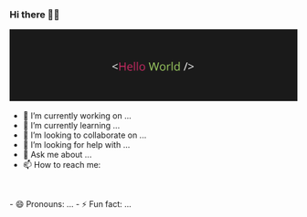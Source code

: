 ### Hi there 👋✨

![](https://raw.githubusercontent.com/AashimaAhuja/AashimaAhuja/main/images/banner.png)


- 🔭 I’m currently working on ...
- 🌱 I’m currently learning ...
- 👯 I’m looking to collaborate on ...
- 🤔 I’m looking for help with ...
- 💬 Ask me about ...
- 📫 How to reach me:

<p align="left">
<a href="http://linkedin.com/in/mohamedsaadmoustafa" target="blank"><img align="center" src="https://cliply.co/wp-content/uploads/2021/02/372102050_LINKEDIN_ICON_TRANSPARENT_1080.gif" alt="" height="30" /></a><a href="mohamedsaadmoustafa@gmail.com" target="blank"><img align="center" src="https://p1.hiclipart.com/preview/819/916/34/numix-circle-for-windows-gmail-icon-png-icon.jpg" alt="" height="30" /></a>
  
</p>
- 😄 Pronouns: ...
- ⚡ Fun fact: ...

